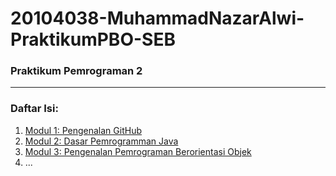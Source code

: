 # 20104038-MuhammadNazarAlwi-PraktikumPBO-SEB

### Praktikum Pemrograman 2

<hr>

### Daftar Isi:
1. [Modul 1: Pengenalan GitHub](https://github.com/muhammadnazaralwi/20104038-MuhammadNazarAlwi-PraktikumPBO-SEB/tree/modul1)
2. [Modul 2: Dasar Pemrogramman Java](https://github.com/muhammadnazaralwi/20104038-MuhammadNazarAlwi-PraktikumPBO-SEB/tree/modul2)
3. [Modul 3: Pengenalan Pemrograman Berorientasi Objek](https://github.com/muhammadnazaralwi/20104038-MuhammadNazarAlwi-PraktikumPBO-SEB/tree/modul3)
4. ...
